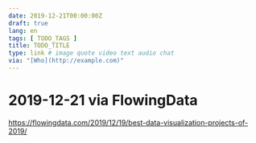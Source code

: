 ```yaml
---
date: 2019-12-21T00:00:00Z
draft: true
lang: en
tags: [ TODO_TAGS ]
title: TODO_TITLE
type: link # image quote video text audio chat
via: "[Who](http://example.com)"
---
```



# 2019-12-21 via FlowingData
https://flowingdata.com/2019/12/19/best-data-visualization-projects-of-2019/

